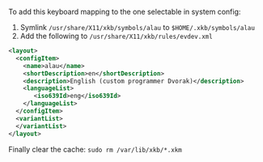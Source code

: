 To add this keyboard mapping to the one selectable in system config:

1. Symlink `/usr/share/X11/xkb/symbols/alau` to `$HOME/.xkb/symbols/alau`
2. Add the following to `/usr/share/X11/xkb/rules/evdev.xml`

```xml
<layout>
  <configItem>
    <name>alau</name>
    <shortDescription>en</shortDescription>
    <description>English (custom programmer Dvorak)</description>
    <languageList>
       <iso639Id>eng</iso639Id>
    </languageList>
  </configItem>
  <variantList>
  </variantList>
</layout>
```

Finally clear the cache: `sudo rm /var/lib/xkb/*.xkm`

